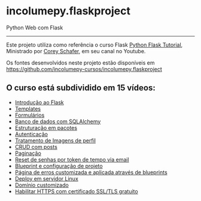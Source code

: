 # incolumepy.flaskproject
Python Web com Flask

---
Este projeto utiliza como referência o curso Flask
[Python Flask Tutorial](https://www.youtube.com/playlist?list=PL-osiE80TeTs4UjLw5MM6OjgkjFeUxCYH),
Ministrado por  [Corey Schafer](https://www.youtube.com/channel/UCCezIgC97PvUuR4_gbFUs5g), em seu canal no Youtube.

Os fontes desenvolvidos neste projeto estão disponíveis em https://github.com/incolumepy-cursos/incolumepy.flaskproject

## O curso está subdividido em 15 vídeos:
- [Introdução ao Flask](https://youtu.be/MwZwr5Tvyxo)
- [Templates](https://youtu.be/QnDWIZuWYW0)
- [Formulários](https://youtu.be/UIJKdCIEXUQ)
- [Banco de dados com SQLAlchemy](https://youtu.be/cYWiDiIUxQc)
- [Estruturação em pacotes](https://youtu.be/44PvX0Yv368)
- [Autenticação](https://youtu.be/CSHx6eCkmv0)
- [Tratamento de Imagens de perfil](https://youtu.be/803Ei2Sq-Zs)
- [CRUD com posts](https://youtu.be/u0oDDZrDz9U)
- [Paginação](https://youtu.be/PSWf2TjTGNY)
- [Reset de senhas por token de tempo via email](https://youtu.be/vutyTx7IaAI)
- [Blueprint e configuração de projeto](https://youtu.be/Wfx4YBzg16s)
- [Página de erros customizada e aplicada através de blueprints](https://youtu.be/uVNfQDohYNI)
- [Deploy em servidor Linux](https://youtu.be/goToXTC96Co)
- [Domínio customizado](https://youtu.be/LUFn-QVcmB8)
- [Habilitar HTTPS com certificado SSL/TLS gratuito](https://youtu.be/Gdys9qPjuKs)
